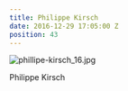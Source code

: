 ```yaml
---
title: Philippe Kirsch
date: 2016-12-29 17:05:00 Z
position: 43
---
```


![phillipe-kirsch_16.jpg](/uploads/phillipe-kirsch_16.jpg)

Philippe Kirsch